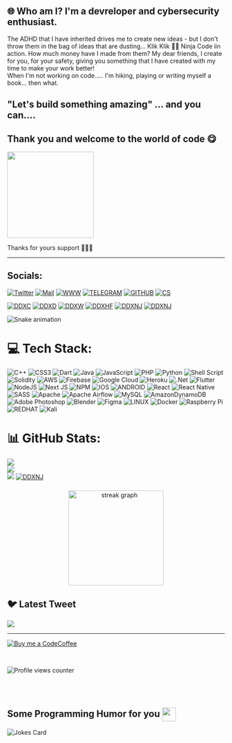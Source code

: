 ## 🌐 Who am I? I'm a devreloper and cybersecurity enthusiast. 
The ADHD that I have inherited drives me to create new ideas - but I don't throw them in the bag of ideas that are dusting... Klik Klik 🥷🏻 Ninja Code iin action. 
How much money have I made from them? 
My dear friends, I create for you, for your safety, giving you something that I have created with my time to make your work better!  
When I'm not working on code.....
I'm hiking, playing or writing myself a book... then what. 
## "Let's build something amazing" ... and you can.... 
## Thank you and welcome to the world of code 😋 
<a href="https://www.buymeacoffee.com/codeberserker" style="display: inline-block;">
    <img src="https://img.buymeacoffee.com/button-api/?text=Buy%20me%20a%20CodeCoffee&emoji=☕&slug=codeberserker&button_colour=FFDD00&font_colour=000000&font_family=Cookie&outline_colour=000000&coffee_colour=ffffff" width="200">
</a> 

Thanks for yours support 🧨🧨🧨



----------------------------------------------

## Socials:

[![Twitter](https://img.shields.io/badge/Twitter-1DA1F2?style=for-the-badge&logo=twitter&logoColor=white)](https://twitter.com/dax_dxsolution) 
[![Mail](https://img.shields.io/badge/Tutanota-840010?style=for-the-badge&logo=Tutanota&logoColor=white)](mailto:partnership@ddx-solutuions.com) 
[![WWW](https://img.shields.io/badge/website-000000?style=for-the-badge&logo=About.me&logoColor=white)](https://www.ddx-solutuions.com)
[![TELEGRAM](https://img.shields.io/badge/Telegram-2CA5E0?style=for-the-badge&logo=telegram&logoColor=white)](https://t.me/ddxsolutions)
[![GITHUB](https://img.shields.io/badge/GitHub-100000?style=for-the-badge&logo=github&logoColor=white)](https://github.com/Bulli77)
[![CS](https://img.shields.io/badge/Counter_Strike-000000?style=for-the-badge&logo=counter-strike&logoColor=white)](https://counter-strike.com)

[![DDXC](https://img.shields.io/badge/Visionary%20-Coder-blue)](https://www.ddx-solutuions.com/)
[![DDXD](https://img.shields.io/badge/Visionary%20-Devloper-brightgreen)](https://www.ddx-solutuions.com/)
[![DDXW](https://img.shields.io/badge/RubberDucky-Coding%20-yellow?style=flat-square&logo=rubber&logoColor=orange)](https://github.com/Bulli77)
[![DDXHF](https://img.shields.io/badge/FreeFree--Thinking%20Mind-Hackathon-yellow)](https://www.ddx-solutuions.com/)
[![DDXNJ](https://img.shields.io/badge/Ninja-Programmer-HVIT)](https://www.ddx-solutuions.com/)
[![DDXNJ](https://img.shields.io/badge/Crunch-Time-red)](https://www.ddx-solutuions.com/)



![Snake animation](https://github.com/eagrundy/eagrundy/blob/output/github-contribution-grid-snake.svg)

# 💻 Tech Stack:
![C++](https://img.shields.io/badge/c++-%2300599C.svg?style=plastic&logo=c%2B%2B&logoColor=white) ![CSS3](https://img.shields.io/badge/css3-%231572B6.svg?style=plastic&logo=css3&logoColor=white) ![Dart](https://img.shields.io/badge/dart-%230175C2.svg?style=plastic&logo=dart&logoColor=white) ![Java](https://img.shields.io/badge/java-%23ED8B00.svg?style=plastic&logo=java&logoColor=white) ![JavaScript](https://img.shields.io/badge/javascript-%23323330.svg?style=plastic&logo=javascript&logoColor=%23F7DF1E) ![PHP](https://img.shields.io/badge/php-%23777BB4.svg?style=plastic&logo=php&logoColor=white) ![Python](https://img.shields.io/badge/python-3670A0?style=plastic&logo=python&logoColor=ffdd54) ![Shell Script](https://img.shields.io/badge/shell_script-%23121011.svg?style=plastic&logo=gnu-bash&logoColor=white) ![Solidity](https://img.shields.io/badge/Solidity-%23363636.svg?style=plastic&logo=solidity&logoColor=white) ![AWS](https://img.shields.io/badge/AWS-%23FF9900.svg?style=plastic&logo=amazon-aws&logoColor=white) ![Firebase](https://img.shields.io/badge/firebase-%23039BE5.svg?style=plastic&logo=firebase) ![Google Cloud](https://img.shields.io/badge/Google%20Cloud-%234285F4.svg?style=plastic&logo=google-cloud&logoColor=white) ![Heroku](https://img.shields.io/badge/heroku-%23430098.svg?style=plastic&logo=heroku&logoColor=white) ![.Net](https://img.shields.io/badge/.NET-5C2D91?style=plastic&logo=.net&logoColor=white) ![Flutter](https://img.shields.io/badge/Flutter-%2302569B.svg?style=plastic&logo=Flutter&logoColor=white) ![NodeJS](https://img.shields.io/badge/node.js-6DA55F?style=plastic&logo=node.js&logoColor=white) ![Next JS](https://img.shields.io/badge/Next-black?style=plastic&logo=next.js&logoColor=white) ![NPM](https://img.shields.io/badge/NPM-%23000000.svg?style=plastic&logo=npm&logoColor=white) ![IOS](https://img.shields.io/badge/IOS-%2320232a.svg?style=plastic&logo=apple&logoColor=white) ![ANDROID](https://img.shields.io/badge/android-%2320232a.svg?style=plastic&logo=android&logoColor=%a4c639) ![React](https://img.shields.io/badge/react-%2320232a.svg?style=plastic&logo=react&logoColor=%2361DAFB) ![React Native](https://img.shields.io/badge/react_native-%2320232a.svg?style=plastic&logo=react&logoColor=%2361DAFB) ![SASS](https://img.shields.io/badge/SASS-hotpink.svg?style=plastic&logo=SASS&logoColor=white) ![Apache](https://img.shields.io/badge/apache-%23D42029.svg?style=plastic&logo=apache&logoColor=white) ![Apache Airflow](https://img.shields.io/badge/Apache%20Airflow-017CEE?style=plastic&logo=Apache%20Airflow&logoColor=white) ![MySQL](https://img.shields.io/badge/mysql-%2300f.svg?style=plastic&logo=mysql&logoColor=white) ![AmazonDynamoDB](https://img.shields.io/badge/Amazon%20DynamoDB-4053D6?style=plastic&logo=Amazon%20DynamoDB&logoColor=white) ![Adobe Photoshop](https://img.shields.io/badge/adobephotoshop-%2331A8FF.svg?style=plastic&logo=adobephotoshop&logoColor=white) ![Blender](https://img.shields.io/badge/blender-%23F5792A.svg?style=plastic&logo=blender&logoColor=white) 	![Figma](https://img.shields.io/badge/figma-%23F24E1E.svg?style=plastic&logo=figma&logoColor=white) ![LINUX](https://img.shields.io/badge/Linux-FCC624?style=plastic&logo=linux&logoColor=black) ![Docker](https://img.shields.io/badge/docker-%230db7ed.svg?style=plastic&logo=docker&logoColor=white) ![Raspberry Pi](https://img.shields.io/badge/-RaspberryPi-C51A4A?style=plastic&logo=Raspberry-Pi) ![REDHAT](https://img.shields.io/badge/Red%20Hat-EE0000?style=for-the-badge&logo=redhat&logoColor=white) ![Kali](https://img.shields.io/badge/Kali_Linux-557C94?style=for-the-badge&logo=kali-linux&logoColor=white) 

# 📊 GitHub Stats:
![](https://github-stats-sigma-five.vercel.app/api?username=Bulli77&theme=react&hide_border=false&include_all_commits=true&count_private=true)<br/>
![](https://github-readme-streak-stats.herokuapp.com/?user=Bulli77&theme=react&hide_border=false)<br/>
![](https://github-stats-sigma-five.vercel.app/api/top-langs/?username=Bulli77&theme=react&hide_border=false&include_all_commits=true&count_private=true&layout=compact)
[![DDXNJ](https://www.codewars.com/users/CodeBerserkers888/badges/small)](https://www.ddx-solutuions.com/)

###

<div align="center">
  <img src="https://streak-stats.demolab.com?user=CodeBerserkers888&locale=en&mode=daily&theme=dark&hide_border=false&border_radius=5&order=3" height="220" alt="streak graph"  />
</div>

###

## 🐦 Latest Tweet
[![](https://gtce.itsvg.in/api?username=dax_dxsolution)](https://github.com/VishwaGauravIn/github-twitter-card-embed)



<!-- END BADGIE TIME -->

---


[![Buy me a CodeCoffee](https://img.buymeacoffee.com/button-api/?text=Buy%20me%20a%20CodeCoffee&emoji=☕&slug=codeberserker&button_colour=FFDD00&font_colour=000000&font_family=Cookie&outline_colour=000000&coffee_colour=ffffff)](https://www.buymeacoffee.com/codeberserker)


<br/>  

![Profile views counter](https://komarev.com/ghpvc/?username=rishavanand&&style=flat-square)  
  

<br/>  


<br />

<h2> Some Programming Humor for you <img align ='center' src='https://raw.githubusercontent.com/rahulbanerjee26/githubProfileReadmeGenerator/main/gifs/winkFace.gif' width = '32px' height= '32px'></h2>

![Jokes Card](https://readme-jokes.vercel.app/api?theme=cobalt)
